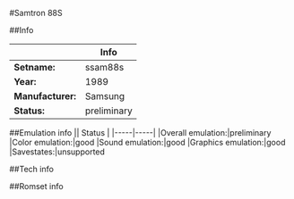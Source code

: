#Samtron 88S

##Info

||Info|
|-----|-----|
|**Setname:**|ssam88s
|**Year:**|1989
|**Manufacturer:**|Samsung
|**Status:**|preliminary

##Emulation info
|| Status |
|-----|-----|
|Overall emulation:|preliminary
|Color emulation:|good
|Sound emulation:|good
|Graphics emulation:|good
|Savestates:|unsupported

##Tech info

##Romset info

<!--- START OF EDITED COMMENT DO NOT TOUCH TEXT ABOVE-->
